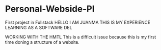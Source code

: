 # Personal-Webside-PI
First project in Fullstack
HELLO I AM JUANMA
THIS IS MY EXPERIENCE LEARNING AS A SOFTWARE DEL

WORKING WITH THE HMTL 
This is a difficult issue because this is my first time doning a structure of a website.
